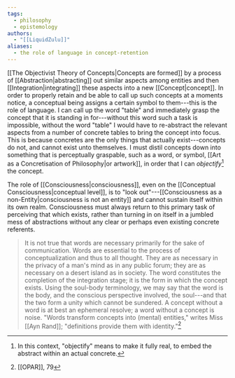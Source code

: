 ```yaml
---
tags:
  - philosophy
  - epistemology
authors:
  - "[[LiquidZulu]]"
aliases:
  - the role of language in concept-retention
---
```

[[The Objectivist Theory of Concepts|Concepts are formed]] by a process of [[Abstraction|abstracting]] out similar aspects among entities and then [[Integration|integrating]] these aspects into a new [[Concept|concept]]. In order to properly retain and be able to call up such concepts at a moments notice, a conceptual being assigns a certain symbol to them---this is the role of language. I can call up the word "table" and immediately grasp the concept that it is standing in for---without this word such a task is impossible, without the word "table" I would have to re-abstract the relevant aspects from a number of concrete tables to bring the concept into focus. This is because concretes are the only things that actually exist---concepts do not, and cannot exist unto themselves. I must distil concepts down into something that is perceptually graspable, such as a word, or symbol, [[Art as a Concretisation of Philosophy|or artwork]], in order that I can *objectify*[^1] the concept.

The role of [[Consciousness|consciousness]], even on the [[Conceptual Consciousness|conceptual level]], is to "look out"---[[Consciousness as a non-Entity|consciousness is not an entity]] and cannot sustain itself within its own realm. Consciousness must always return to this primary task of perceiving that which exists, rather than turning in on itself in a jumbled mess of abstractions without any clear or perhaps even existing concrete referents. 

>It is not true that words are necessary primarily for the sake of communication. Words are essential to the process of conceptualization and thus to all thought. They are as necessary in the privacy of a man's mind as in any public forum; they are as necessary on a desert island as in society. The word constitutes the completion of the integration stage; it is the form in which the concept exists. Using the soul-body terminology, we may say that the word is the body, and the conscious perspective involved, the soul---and that the two form a unity which cannot be sundered. A concept without a word is at best an ephemeral resolve; a word without a concept is noise. "Words transform concepts into (mental) entities," writes Miss [[Ayn Rand]]; "definitions provide them with identity."[^2]

[^1]: In this context, "objectify" means to make it fully real, to embed the abstract within an actual concrete.
[^2]: [[OPAR]], 79